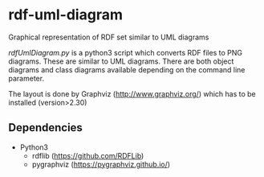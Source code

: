 rdf-uml-diagram
===============

Graphical representation of RDF set similar to UML diagrams

*rdfUmlDiagram.py* is a python3 script which converts RDF files to PNG diagrams. These are similar to UML diagrams. There are both object diagrams and class diagrams available depending on the command line parameter.

The layout is done by Graphviz (http://www.graphviz.org/) which has to be installed (version>2.30)

Dependencies
------------
* Python3
    * rdflib (https://github.com/RDFLib)
    * pygraphviz (https://pygraphviz.github.io/)


